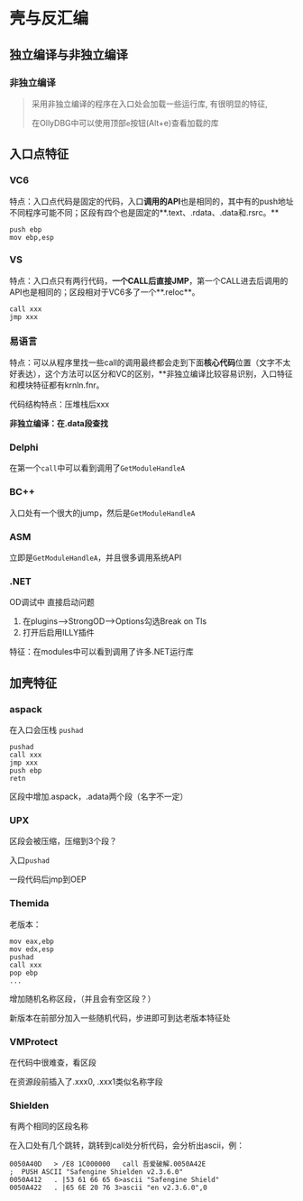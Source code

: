 # 壳与反汇编

## 独立编译与非独立编译

### 非独立编译

> 采用非独立编译的程序在入口处会加载一些运行库, 有很明显的特征,
>
> 在OllyDBG中可以使用顶部`e`按钮(Alt+e)查看加载的库

## 入口点特征

### **VC6**

特点：入口点代码是固定的代码，入口**调用的API**也是相同的，其中有的push地址不同程序可能不同；区段有四个也是固定的**.text、.rdata、.data和.rsrc。**

```assembly
push ebp
mov ebp,esp
```

### **VS**

特点：入口点只有两行代码，**一个CALL后直接JMP**，第一个CALL进去后调用的API也是相同的；区段相对于VC6多了一个**.reloc**。

```assembly
call xxx
jmp xxx
```

### **易语言**

特点：可以从程序里找一些call的调用最终都会走到下面**核心代码**位置（文字不太好表达），这个方法可以区分和VC的区别，**非独立编译比较容易识别，入口特征和模块特征都有krnln.fnr。

代码结构特点：压堆栈后xxx

**非独立编译：在.data段查找**

### Delphi

在第一个`call`中可以看到调用了`GetModuleHandleA`

### BC++

入口处有一个很大的jump，然后是`GetModuleHandleA`

### ASM

立即是`GetModuleHandleA`，并且很多调用系统API

### .NET

OD调试中 直接启动问题

1. 在plugins-->StrongOD-->Options勾选Break on Tls
2. 打开后启用ILLY插件

特征：在modules中可以看到调用了许多.NET运行库



## 加壳特征

### aspack

在入口会压栈 `pushad`

```assembly
pushad
call xxx
jmp xxx
push ebp
retn
```

区段中增加.aspack，.adata两个段（名字不一定）

### UPX

区段会被压缩，压缩到3个段？

入口`pushad`

一段代码后jmp到OEP

### Themida

老版本：

```assembly
mov eax,ebp
mov edx,esp
pushad
call xxx
pop ebp
...
```

增加随机名称区段，（并且会有空区段？）

新版本在前部分加入一些随机代码，步进即可到达老版本特征处

### VMProtect

在代码中很难查，看区段

在资源段前插入了.xxx0, .xxx1类似名称字段

### Shielden

有两个相同的区段名称

在入口处有几个跳转，跳转到call处分析代码，会分析出ascii，例：

```assembly
0050A40D   > /E8 1C000000   call 吾爱破解.0050A42E                       ;  PUSH ASCII "Safengine Shielden v2.3.6.0"
0050A412   . |53 61 66 65 6>ascii "Safengine Shield"
0050A422   . |65 6E 20 76 3>ascii "en v2.3.6.0",0
```

